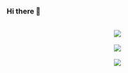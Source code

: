 ### Hi there 👋

<p align="center">
  </br>

  <picture>
      <source media="(prefers-color-scheme: dark)" srcset="https://streak-stats.demolab.com?user=KalanaRatnayake&theme=dark&hide_border=true&card_width=500" />
      <img src="https://streak-stats.demolab.com?user=KalanaRatnayake&hide_border=true&card_width=500" />
  </picture>

  </br>
  </br>

  <picture>
      <source media="(prefers-color-scheme: dark)" srcset="https://github-readme-stats.vercel.app/api?username=KalanaRatnayake&theme=dark&hide_border=true&card_width=500" />
      <img src="https://github-readme-stats.vercel.app/api?username=KalanaRatnayake&hide_border=true&card_width=500" />
  </picture>

  </br>
  </br>

  <picture>
      <source media="(prefers-color-scheme: dark)" srcset="https://github-readme-stats.vercel.app/api/top-langs?username=KalanaRatnayake&size_weight=0.5&count_weight=0.5&theme=dark&hide_border=true&card_width=500&hide=matlab,cmake" />
      <img src="https://github-readme-stats.vercel.app/api/top-langs?username=KalanaRatnayake&size_weight=0.5&count_weight=0.5&hide=matlab,cmake&hide_border=true&card_width=500" />
  </picture>

</p>

<!--
**KalanaRatnayake/KalanaRatnayake** is a ✨ _special_ ✨ repository because its `README.md` (this file) appears on your GitHub profile.

Here are some ideas to get you started:

- 🔭 I’m currently working on ...
- 🌱 I’m currently learning ...
- 👯 I’m looking to collaborate on ...
- 🤔 I’m looking for help with ...
- 💬 Ask me about ...
- 📫 How to reach me: ...
- 😄 Pronouns: ...
- ⚡ Fun fact: ...
-->
